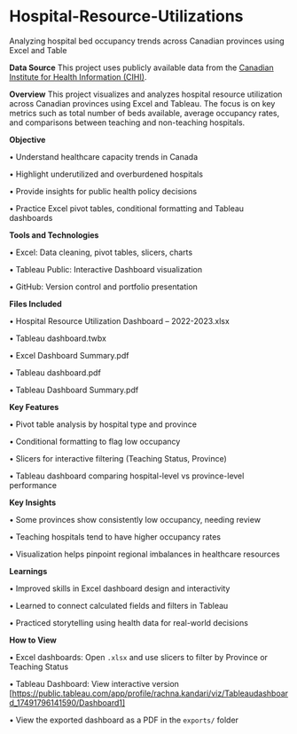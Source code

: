 # Hospital-Resource-Utilizations
Analyzing hospital bed occupancy trends across Canadian provinces using Excel and Table

**Data Source**
This project uses publicly available data from the [Canadian Institute for Health Information (CIHI)](https://www.cihi.ca/en/hospital-beds-staffed-and-in-operation-2022-2023).


**Overview**
This project visualizes and analyzes hospital resource utilization across Canadian provinces using Excel and Tableau. The focus is on key metrics such as total number of beds available, average occupancy rates, and comparisons between teaching and non-teaching hospitals.


**Objective**

•	Understand healthcare capacity trends in Canada

•	Highlight underutilized and overburdened hospitals

•	Provide insights for public health policy decisions

•	Practice Excel pivot tables, conditional formatting and Tableau dashboards

**Tools and Technologies**

•	Excel: Data cleaning, pivot tables, slicers, charts

•	Tableau Public: Interactive Dashboard visualization 

•	GitHub: Version control and portfolio presentation

**Files Included**

•	Hospital Resource Utilization Dashboard – 2022-2023.xlsx 

•	Tableau dashboard.twbx

•	Excel Dashboard Summary.pdf

•	Tableau dashboard.pdf

•	Tableau Dashboard Summary.pdf

**Key Features**

•	Pivot table analysis by hospital type and province

•	Conditional formatting to flag low occupancy

•	Slicers for interactive filtering (Teaching Status, Province)

•	Tableau dashboard comparing hospital-level vs province-level performance

**Key Insights**

•	Some provinces show consistently low occupancy, needing review

•	Teaching hospitals tend to have higher occupancy rates

•	Visualization helps pinpoint regional imbalances in healthcare resources

**Learnings**

•	Improved skills in Excel dashboard design and interactivity

•	Learned to connect calculated fields and filters in Tableau

•	Practiced storytelling using health data for real-world decisions

**How to View**

•	Excel dashboards: Open `.xlsx` and use slicers to filter by Province or Teaching Status

•	Tableau Dashboard: View interactive version [https://public.tableau.com/app/profile/rachna.kandari/viz/Tableaudashboard_17491796141590/Dashboard1]

•	View the exported dashboard as a PDF in the `exports/` folder
